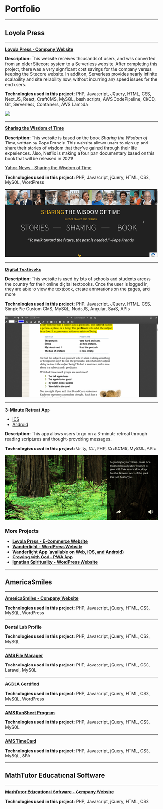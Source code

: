 # Portfolio

---

## Loyola Press
---

**[Loyola Press - Company Website](https://www.loyolapress.com/)**

**Description:** 
This website receives thousands of users, and was converted from an older Sitecore system to a Serverless website. After completing this project, there was a very significant cost savings for the company versus keeping the Sitecore website. In addition, Serverless provides nearly infinite scalability and site reliability now, without incurring any speed issues for the end users.

**Technologies used in this project:** PHP, Javascript, JQuery, HTML, CSS, Next.JS, React, CraftCMS, MySQL, bash scripts, AWS CodePipeline, CI/CD, Git, Serverless, Containers, AWS Lambda

[<img src="images/website-loyolapress-2.gif?raw=true"/>](https://www.loyolapress.com/)

---
**[Sharing the Wisdom of Time](https://sharingwisdomoftime.com/)**

**Description:** 
This website is based on the book *Sharing the Wisdom of Time*, written by Pope Francis. This website allows users to sign up and share their stories of wisdom that they've gained through their life experiences. Also, Netflix is making a four part documentary based on this book that will be released in 2021!

[Yahoo News - Sharing the Wisdom of Time](https://news.yahoo.com/pope-francis-book-sharing-wisdom-110017389.html)

**Technologies used in this project:** PHP, Javascript, jQuery, HTML, CSS, MySQL, WordPress

[<img src="images/website-swot.gif?raw=true"/>](https://sharingwisdomoftime.com/)

---
**[Digital Textbooks](https://digital.loyolapress.com/)**

**Description:** 
This website is used by lots of schools and students arcoss the country for their online digital textbooks. Once the user is logged in, they are able to view the textbook, create annotations on the pages, and more. 

**Technologies used in this project:** PHP, Javascript, JQuery, HTML, CSS, SimplePie Custom CMS, MySQL, NodeJS, Angular, SaaS, APIs

[<img src="images/website-digitaltextbooks-lp.gif?raw=true"/>](https://digital.loyolapress.com/)

---
**3-Minute Retreat App**

- [iOS](https://apps.apple.com/us/app/3-minute-retreat/id323368405)
- [Android](https://play.google.com/store/apps/details?id=com.ThreeMinuteRetreat&hl=en_US&gl=US)

**Description:** 
This app allows users to go on a 3-minute retreat through reading scriptures and thought-provoking messages. 

**Technologies used in this project:** Unity, C#, PHP, CraftCMS, MySQL, APIs

<img src="images/app-3mr.gif?raw=true"/>

### More Projects
- **[Loyola Press - E-Commerce Website](https://store.loyolapress.com/)**
- **[Wanderlight - WordPress Website](https://www.wanderlightgame.com/)**
- **[Wanderlight App (available on Web, iOS, and Android)](https://login.wanderlightgame.com/login)**
- **[Growing with God - PWA App](https://app.growingwithgod.com/)**
- **[Ignatian Spirituality - WordPress Website](https://www.ignatianspirituality.com/)**

---

## AmericaSmiles
---

**[AmericaSmiles - Company Website](https://www.americasmiles.com/)**

**Technologies used in this project:** PHP, Javascript, jQuery, HTML, CSS, MySQL, WordPress

---

**[Dental Lab Profile](http://www.dentallabprofile.com/)**

**Technologies used in this project:** PHP, Javascript, jQuery, HTML, CSS, MySQL

---

**[AMS File Manager](http://beta.amsdti.com/)**

**Technologies used in this project:** PHP, Javascript, jQuery, HTML, CSS, Laravel, MySQL

---

**[ACDLA Certified](https://acdlacertified.com/)**

**Technologies used in this project:** PHP, Javascript, jQuery, HTML, CSS, MySQL, WordPress

---

**[AMS RunSheet Program](http://amsdti.com/runs/)**

**Technologies used in this project:** PHP, Javascript, jQuery, HTML, CSS, MySQL

---

**[AMS TimeCard](https://amstimecard.com/)**

**Technologies used in this project:** PHP, Javascript, jQuery, HTML, CSS, MySQL, SPA

---

## MathTutor Educational Software
---

**[MathTutor Educational Software - Company Website](https://www.mathtutor.com/)**

**Technologies used in this project:** PHP, Javascript, jQuery, HTML, CSS



